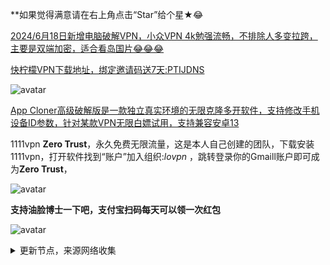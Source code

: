 **如果觉得满意请在右上角点击“Star”给个星★😂

[2024/6月18日新增电脑破解VPN，小众VPN 4k勉强流畅，不排除人多变拉跨，主要是双端加密，适合看岛国片😂😂😂](https://ylbs.lanzoul.com/iTWBF225hcsh)

[快柠檬VPN下载地址，绑定邀请码送7天:PTIJDNS ](https://flm12.com)

![avatar](https://telegra.ph/file/5955ecb2f4a534e328ff5.png)

[App Cloner高级破解版是一款独立真实环境的无限克隆多开软件，支持修改手机设备ID参数，针对某款VPN无限白嫖试用，支持兼容安卓13](https://ylbs.lanzoul.com/in1AH1s4fhmd)

1111vpn **Zero Trust**，永久免费无限流量，这是本人自己创建的团队，下载安装1111vpn，打开软件找到“账户”加入组织:_lovpn_ ，跳转登录你的Gmaill账户即可成为**Zero Trust**，

![avatar](https://telegra.ph/file/8d3184b149c40175bd3b0.jpg)

**支持油脸博士一下吧，支付宝扫码每天可以领一次红包**

![avatar](https://telegra.ph/file/2ff5d5da7a06f8fffc663.png)




<details><summary>更新节点，来源网络收集</summary>
<p>

#### 点击一下即可全部复制

    
